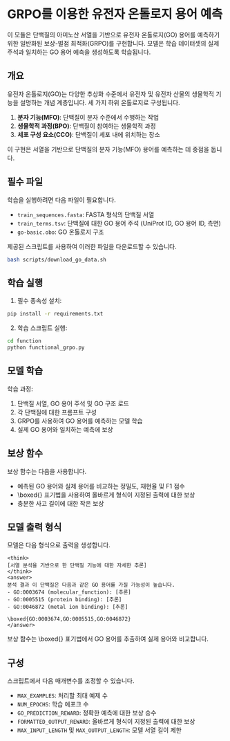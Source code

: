 # GRPO를 이용한 유전자 온톨로지 용어 예측

이 모듈은 단백질의 아미노산 서열을 기반으로 유전자 온톨로지(GO) 용어를 예측하기 위한 일반화된 보상-벌점 최적화(GRPO)를 구현합니다. 모델은 학습 데이터셋의 실제 주석과 일치하는 GO 용어 예측을 생성하도록 학습됩니다.

## 개요

유전자 온톨로지(GO)는 다양한 추상화 수준에서 유전자 및 유전자 산물의 생물학적 기능을 설명하는 개념 계층입니다. 세 가지 하위 온톨로지로 구성됩니다.

1. **분자 기능(MFO)**: 단백질이 분자 수준에서 수행하는 작업
2. **생물학적 과정(BPO)**: 단백질이 참여하는 생물학적 과정
3. **세포 구성 요소(CCO)**: 단백질이 세포 내에 위치하는 장소

이 구현은 서열을 기반으로 단백질의 분자 기능(MFO) 용어를 예측하는 데 중점을 둡니다.

## 필수 파일

학습을 실행하려면 다음 파일이 필요합니다.

- `train_sequences.fasta`: FASTA 형식의 단백질 서열
- `train_terms.tsv`: 단백질에 대한 GO 용어 주석 (UniProt ID, GO 용어 ID, 측면)
- `go-basic.obo`: GO 온톨로지 구조

제공된 스크립트를 사용하여 이러한 파일을 다운로드할 수 있습니다.

```bash
bash scripts/download_go_data.sh
```

## 학습 실행

1. 필수 종속성 설치:

```bash
pip install -r requirements.txt
```

2. 학습 스크립트 실행:

```bash
cd function
python functional_grpo.py
```

## 모델 학습

학습 과정:

1. 단백질 서열, GO 용어 주석 및 GO 구조 로드
2. 각 단백질에 대한 프롬프트 구성
3. GRPO를 사용하여 GO 용어를 예측하는 모델 학습
4. 실제 GO 용어와 일치하는 예측에 보상

## 보상 함수

보상 함수는 다음을 사용합니다.

- 예측된 GO 용어와 실제 용어를 비교하는 정밀도, 재현율 및 F1 점수
- \boxed{} 표기법을 사용하여 올바르게 형식이 지정된 출력에 대한 보상
- 충분한 사고 길이에 대한 작은 보상

## 모델 출력 형식

모델은 다음 형식으로 출력을 생성합니다.

```
<think>
[서열 분석을 기반으로 한 단백질 기능에 대한 자세한 추론]
</think>
<answer>
분석 결과 이 단백질은 다음과 같은 GO 용어를 가질 가능성이 높습니다.
- GO:0003674 (molecular_function): [추론]
- GO:0005515 (protein binding): [추론]
- GO:0046872 (metal ion binding): [추론]

\boxed{GO:0003674,GO:0005515,GO:0046872}
</answer>
```

보상 함수는 \boxed{} 표기법에서 GO 용어를 추출하여 실제 용어와 비교합니다.

## 구성

스크립트에서 다음 매개변수를 조정할 수 있습니다.

- `MAX_EXAMPLES`: 처리할 최대 예제 수
- `NUM_EPOCHS`: 학습 에포크 수
- `GO_PREDICTION_REWARD`: 정확한 예측에 대한 보상 승수
- `FORMATTED_OUTPUT_REWARD`: 올바르게 형식이 지정된 출력에 대한 보상
- `MAX_INPUT_LENGTH` 및 `MAX_OUTPUT_LENGTH`: 모델 서열 길이 제한
